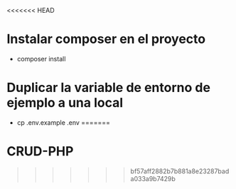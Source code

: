 <<<<<<< HEAD
# Instalar composer en el proyecto
- composer install

# Duplicar la variable de entorno de ejemplo a una local
- cp .env.example .env
=======
# CRUD-PHP
>>>>>>> bf57aff2882b7b881a8e23287bada033a9b7429b
